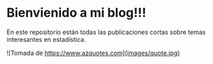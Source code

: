 # Bienvienido a mi blog!!!

En este repositorio están todas las publicaciones cortas sobre temas interesantes en estadística.

![Tomada de https://www.azquotes.com](images/quote.jpg)